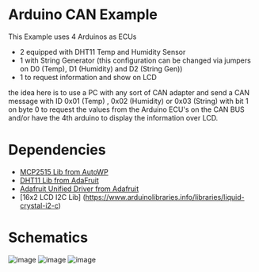 # Arduino CAN Example #
This Example uses 4 Arduinos as ECUs 
- 2 equipped with DHT11 Temp and Humidity Sensor
- 1 with String Generator (this configuration can be changed via jumpers on D0 (Temp), D1 (Humidity) and D2 (String Gen))
- 1 to request information and show on LCD

the idea here is to use a PC with any sort of CAN adapter and send a CAN message with ID 0x01 (Temp) , 0x02 (Humidity) or 0x03 (String) with bit 1 on byte 0 to request the values from the Arduino ECU's on the CAN BUS and/or have the 4th arduino to display the information over LCD.

# Dependencies #
- [MCP2515 Lib from AutoWP](https://github.com/autowp/arduino-mcp2515)
- [DHT11 Lib from AdaFruit](https://github.com/adafruit/DHT-sensor-library)
- [Adafruit Unified Driver from Adafruit](https://github.com/adafruit/Adafruit_Sensor)
- [16x2 LCD I2C Lib] (https://www.arduinolibraries.info/libraries/liquid-crystal-i2-c)

# Schematics #
![image](https://user-images.githubusercontent.com/17009943/210840281-2bbf5742-b14b-4bd0-9204-a7b6d7a8929d.png)
![image](https://user-images.githubusercontent.com/17009943/210841721-305bc9f5-b6a4-4bdf-803a-f3f9f8cf08b0.png)
![image](https://user-images.githubusercontent.com/17009943/210849493-12a9c6f5-a682-4b79-867e-9f872c201afe.png)
